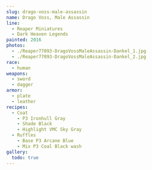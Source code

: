 ```yaml
---
slug: drago-voss-male-assassin
name: Drago Voss, Male Assassin
line:
  - Reaper Miniatures
  - Dark Heaven Legends
painted: 2016
photos:
  - ./Reaper77093-DragoVossMaleAssassin-Dankel_1.jpg
  - ./Reaper77093-DragoVossMaleAssassin-Dankel_2.jpg
race:
  - human
weapons:
  - sword
  - dagger
armor:
  - plate
  - leather
recipes:
  - Coat
    - P3 Ironhull Gray
    - Shade Black
    - Highlight VMC Sky Gray
  - Ruffles
    - Base P3 Arcane Blue
    - Mix P3 Coal Black wash
gallery:
  todo: true
---
```

